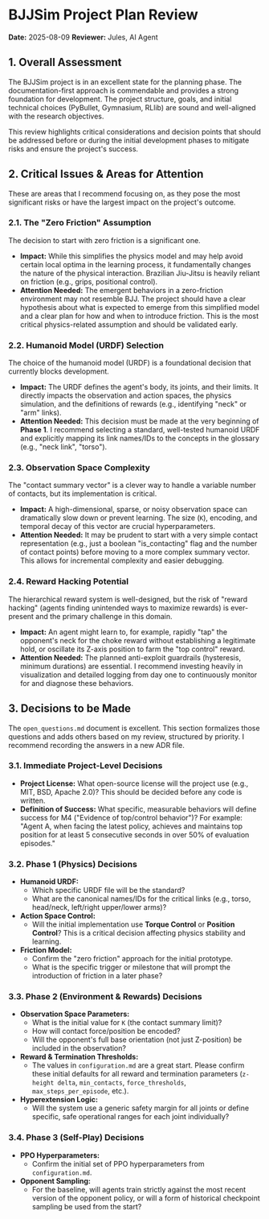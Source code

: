 # BJJSim Project Plan Review

**Date:** 2025-08-09
**Reviewer:** Jules, AI Agent

## 1. Overall Assessment

The BJJSim project is in an excellent state for the planning phase. The documentation-first approach is commendable and provides a strong foundation for development. The project structure, goals, and initial technical choices (PyBullet, Gymnasium, RLlib) are sound and well-aligned with the research objectives.

This review highlights critical considerations and decision points that should be addressed before or during the initial development phases to mitigate risks and ensure the project's success.

## 2. Critical Issues & Areas for Attention

These are areas that I recommend focusing on, as they pose the most significant risks or have the largest impact on the project's outcome.

### 2.1. The "Zero Friction" Assumption

The decision to start with zero friction is a significant one.

*   **Impact:** While this simplifies the physics model and may help avoid certain local optima in the learning process, it fundamentally changes the nature of the physical interaction. Brazilian Jiu-Jitsu is heavily reliant on friction (e.g., grips, positional control).
*   **Attention Needed:** The emergent behaviors in a zero-friction environment may not resemble BJJ. The project should have a clear hypothesis about what is expected to emerge from this simplified model and a clear plan for how and when to introduce friction. This is the most critical physics-related assumption and should be validated early.

### 2.2. Humanoid Model (URDF) Selection

The choice of the humanoid model (URDF) is a foundational decision that currently blocks development.

*   **Impact:** The URDF defines the agent's body, its joints, and their limits. It directly impacts the observation and action spaces, the physics simulation, and the definitions of rewards (e.g., identifying "neck" or "arm" links).
*   **Attention Needed:** This decision must be made at the very beginning of **Phase 1**. I recommend selecting a standard, well-tested humanoid URDF and explicitly mapping its link names/IDs to the concepts in the glossary (e.g., "neck link", "torso").

### 2.3. Observation Space Complexity

The "contact summary vector" is a clever way to handle a variable number of contacts, but its implementation is critical.

*   **Impact:** A high-dimensional, sparse, or noisy observation space can dramatically slow down or prevent learning. The size (`K`), encoding, and temporal decay of this vector are crucial hyperparameters.
*   **Attention Needed:** It may be prudent to start with a very simple contact representation (e.g., just a boolean "is_contacting" flag and the number of contact points) before moving to a more complex summary vector. This allows for incremental complexity and easier debugging.

### 2.4. Reward Hacking Potential

The hierarchical reward system is well-designed, but the risk of "reward hacking" (agents finding unintended ways to maximize rewards) is ever-present and the primary challenge in this domain.

*   **Impact:** An agent might learn to, for example, rapidly "tap" the opponent's neck for the choke reward without establishing a legitimate hold, or oscillate its Z-axis position to farm the "top control" reward.
*   **Attention Needed:** The planned anti-exploit guardrails (hysteresis, minimum durations) are essential. I recommend investing heavily in visualization and detailed logging from day one to continuously monitor for and diagnose these behaviors.

## 3. Decisions to be Made

The `open_questions.md` document is excellent. This section formalizes those questions and adds others based on my review, structured by priority. I recommend recording the answers in a new ADR file.

### 3.1. Immediate Project-Level Decisions

*   **Project License:** What open-source license will the project use (e.g., MIT, BSD, Apache 2.0)? This should be decided before any code is written.
*   **Definition of Success:** What specific, measurable behaviors will define success for M4 ("Evidence of top/control behavior")? For example: "Agent A, when facing the latest policy, achieves and maintains top position for at least 5 consecutive seconds in over 50% of evaluation episodes."

### 3.2. Phase 1 (Physics) Decisions

*   **Humanoid URDF:**
    *   Which specific URDF file will be the standard?
    *   What are the canonical names/IDs for the critical links (e.g., torso, head/neck, left/right upper/lower arms)?
*   **Action Space Control:**
    *   Will the initial implementation use **Torque Control** or **Position Control**? This is a critical decision affecting physics stability and learning.
*   **Friction Model:**
    *   Confirm the "zero friction" approach for the initial prototype.
    *   What is the specific trigger or milestone that will prompt the introduction of friction in a later phase?

### 3.3. Phase 2 (Environment & Rewards) Decisions

*   **Observation Space Parameters:**
    *   What is the initial value for `K` (the contact summary limit)?
    *   How will contact force/position be encoded?
    *   Will the opponent's full base orientation (not just Z-position) be included in the observation?
*   **Reward & Termination Thresholds:**
    *   The values in `configuration.md` are a great start. Please confirm these initial defaults for all reward and termination parameters (`z-height delta`, `min_contacts`, `force_thresholds`, `max_steps_per_episode`, etc.).
*   **Hyperextension Logic:**
    *   Will the system use a generic safety margin for all joints or define specific, safe operational ranges for each joint individually?

### 3.4. Phase 3 (Self-Play) Decisions

*   **PPO Hyperparameters:**
    *   Confirm the initial set of PPO hyperparameters from `configuration.md`.
*   **Opponent Sampling:**
    *   For the baseline, will agents train strictly against the most recent version of the opponent policy, or will a form of historical checkpoint sampling be used from the start?
